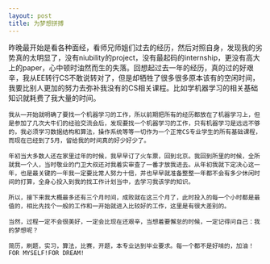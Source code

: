 ```yaml
---
layout: post
title: 为梦想拼搏
---
```


昨晚最开始是看各种面经，看师兄师姐们过去的经历，然后对照自身，发现我的劣势真的太明显了，没有niubility的project，没有最起码的internship，更没有高大上的paper，心中顿时油然而生的失落。回想起过去一年的经历，真的过的好艰辛，我从EE转行CS不敢说转对了，但是却牺牲了很多很多原本该有的空闲时间，我要比别人更加的努力去弥补我没有的CS相关课程。比如学机器学习的相关基础知识就耗费了我大量的时间。

    我从一开始就明确了要找一个机器学习的工作，所以前期把所有的经历都放在了机器学习上，但是参加了几次大牛们的经验交流会后，发现要找一个机器学习的工作，只有机器学习是远远不够的，我必须学习数据结构和算法，操作系统等等一切作为一个正常CS专业学生的所有基础课程，而现在已经到了5月，留给我的时间真的好少好少了。

    年初当大多数人还在家里过年的时候，我早早订了火车票，回到北京。我回到所里的时候，全所就我一个人，当时敬业的门卫大叔还对我着实审查了一番才放我进去。从年初我就下定决心这一年，也是最关键的一年我一定要比常人努力十倍，并也早早就准备整整一年都不会有多少休闲时间的打算，全身心投入到我的找工作计划当中，去学习我该学的知识。

    所以，接下来我大概最多还有三个月时间，成败就在这三个月了，此时投入的每一个小时都是最值的，相比先找个一般的工作和一开始就进入比较好的工作，这里是有很大差别的。

    当然，过程一定不会很美好，一定会比现在还艰辛，当想着要懈怠的时候，一定记得问自己：我的梦想呢？

    简历，刷题，实习，算法，比赛，开题，本专业达到毕业要求。每一个都不是好啃的，加油！FOR MYSELF!FOR DREAM!
